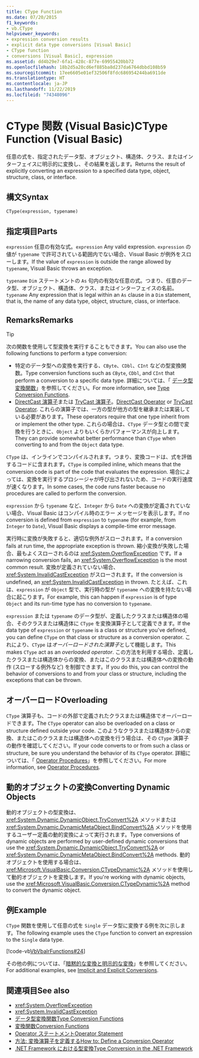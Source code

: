 ```yaml
---
title: CType Function
ms.date: 07/20/2015
f1_keywords:
- vb.CType
helpviewer_keywords:
- expression conversion results
- explicit data type conversions [Visual Basic]
- CType function
- conversions [Visual Basic], expression
ms.assetid: dd4b29e7-6fa1-428c-877e-69955420bb72
ms.openlocfilehash: 18b2d5a28cd6ef885ba8d237da6764dbbd108b59
ms.sourcegitcommit: 17ee6605e01ef32506f8fdc686954244ba6911de
ms.translationtype: HT
ms.contentlocale: ja-JP
ms.lasthandoff: 11/22/2019
ms.locfileid: "74348096"
---
```

# <a name="ctype-function-visual-basic"></a><span data-ttu-id="b7f19-102">CType 関数 (Visual Basic)</span><span class="sxs-lookup"><span data-stu-id="b7f19-102">CType Function (Visual Basic)</span></span>

<span data-ttu-id="b7f19-103">任意の式を、指定されたデータ型、オブジェクト、構造体、クラス、またはインターフェイスに明示的に変換し、その結果を返します。</span><span class="sxs-lookup"><span data-stu-id="b7f19-103">Returns the result of explicitly converting an expression to a specified data type, object, structure, class, or interface.</span></span>

## <a name="syntax"></a><span data-ttu-id="b7f19-104">構文</span><span class="sxs-lookup"><span data-stu-id="b7f19-104">Syntax</span></span>

```vb
CType(expression, typename)
```

## <a name="parts"></a><span data-ttu-id="b7f19-105">指定項目</span><span class="sxs-lookup"><span data-stu-id="b7f19-105">Parts</span></span>

<span data-ttu-id="b7f19-106">`expression` 任意の有効な式。</span><span class="sxs-lookup"><span data-stu-id="b7f19-106">`expression` Any valid expression.</span></span> <span data-ttu-id="b7f19-107">`expression` の値が `typename` で許可されている範囲内でない場合、Visual Basic が例外をスローします。</span><span class="sxs-lookup"><span data-stu-id="b7f19-107">If the value of `expression` is outside the range allowed by `typename`, Visual Basic throws an exception.</span></span>

<span data-ttu-id="b7f19-108">`typename` `Dim` ステートメントの `As` 句内の有効な任意の式。つまり、任意のデータ型、オブジェクト、構造体、クラス、またはインターフェイスの名前。</span><span class="sxs-lookup"><span data-stu-id="b7f19-108">`typename` Any expression that is legal within an `As` clause in a `Dim` statement, that is, the name of any data type, object, structure, class, or interface.</span></span>

## <a name="remarks"></a><span data-ttu-id="b7f19-109">Remarks</span><span class="sxs-lookup"><span data-stu-id="b7f19-109">Remarks</span></span>

> [!TIP]
> <span data-ttu-id="b7f19-110">次の関数を使用して型変換を実行することもできます。</span><span class="sxs-lookup"><span data-stu-id="b7f19-110">You can also use the following functions to perform a type conversion:</span></span>
>
> - <span data-ttu-id="b7f19-111">特定のデータ型への変換を実行する、`CByte`、`CDbl`、`CInt` などの型変換関数。</span><span class="sxs-lookup"><span data-stu-id="b7f19-111">Type conversion functions such as `CByte`, `CDbl`, and `CInt` that perform a conversion to a specific data type.</span></span> <span data-ttu-id="b7f19-112">詳細については、「 [データ型変換関数](../../../visual-basic/language-reference/functions/type-conversion-functions.md)」を参照してください。</span><span class="sxs-lookup"><span data-stu-id="b7f19-112">For more information, see [Type Conversion Functions](../../../visual-basic/language-reference/functions/type-conversion-functions.md).</span></span>
> - <span data-ttu-id="b7f19-113">[DirectCast 演算子](../../../visual-basic/language-reference/operators/directcast-operator.md)または [TryCast 演算子](../../../visual-basic/language-reference/operators/trycast-operator.md)。</span><span class="sxs-lookup"><span data-stu-id="b7f19-113">[DirectCast Operator](../../../visual-basic/language-reference/operators/directcast-operator.md) or [TryCast Operator](../../../visual-basic/language-reference/operators/trycast-operator.md).</span></span> <span data-ttu-id="b7f19-114">これらの演算子では、一方の型が他方の型を継承または実装している必要があります。</span><span class="sxs-lookup"><span data-stu-id="b7f19-114">These operators require that one type inherit from or implement the other type.</span></span> <span data-ttu-id="b7f19-115">これらの場合は、`CType` データ型との間で変換を行うときに、`Object` よりもいくらかパフォーマンスが向上します。</span><span class="sxs-lookup"><span data-stu-id="b7f19-115">They can provide somewhat better performance than `CType` when converting to and from the `Object` data type.</span></span>

<span data-ttu-id="b7f19-116">`CType` は、インラインでコンパイルされます。つまり、変換コードは、式を評価するコードに含まれます。</span><span class="sxs-lookup"><span data-stu-id="b7f19-116">`CType` is compiled inline, which means that the conversion code is part of the code that evaluates the expression.</span></span> <span data-ttu-id="b7f19-117">場合によっては、変換を実行するプロシージャが呼び出されないため、コードの実行速度が速くなります。</span><span class="sxs-lookup"><span data-stu-id="b7f19-117">In some cases, the code runs faster because no procedures are called to perform the conversion.</span></span>

<span data-ttu-id="b7f19-118">`expression` から `typename` など、`Integer` から `Date` への変換が定義されていない場合、Visual Basic はコンパイル時のエラー メッセージを表示します。</span><span class="sxs-lookup"><span data-stu-id="b7f19-118">If no conversion is defined from `expression` to `typename` (for example, from `Integer` to `Date`), Visual Basic displays a compile-time error message.</span></span>

<span data-ttu-id="b7f19-119">実行時に変換が失敗すると、適切な例外がスローされます。</span><span class="sxs-lookup"><span data-stu-id="b7f19-119">If a conversion fails at run time, the appropriate exception is thrown.</span></span> <span data-ttu-id="b7f19-120">縮小変換が失敗した場合、最もよくスローされるのは <xref:System.OverflowException> です。</span><span class="sxs-lookup"><span data-stu-id="b7f19-120">If a narrowing conversion fails, an <xref:System.OverflowException> is the most common result.</span></span> <span data-ttu-id="b7f19-121">変換が定義されていない場合、<xref:System.InvalidCastException> がスローされます。</span><span class="sxs-lookup"><span data-stu-id="b7f19-121">If the conversion is undefined, an <xref:System.InvalidCastException> in thrown.</span></span> <span data-ttu-id="b7f19-122">たとえば、これは、`expression` が `Object` 型で、実行時の型が `typename` への変換を持たない場合に起こります。</span><span class="sxs-lookup"><span data-stu-id="b7f19-122">For example, this can happen  if `expression` is of type `Object` and its run-time type has no conversion to `typename`.</span></span>

<span data-ttu-id="b7f19-123">`expression` または `typename` のデータ型が、定義したクラスまたは構造体の場合、そのクラスまたは構造体に `CType` を変換演算子として定義できます。</span><span class="sxs-lookup"><span data-stu-id="b7f19-123">If the data type of `expression` or `typename` is a class or structure you've defined, you can define `CType` on that class or structure as a conversion operator.</span></span> <span data-ttu-id="b7f19-124">これにより、`CType` は*オーバーロードされた演算子*として機能します。</span><span class="sxs-lookup"><span data-stu-id="b7f19-124">This makes `CType` act as an *overloaded operator*.</span></span> <span data-ttu-id="b7f19-125">この方法を利用する場合、定義したクラスまたは構造体からの変換、またはこのクラスまたは構造体への変換の動作 (スローする例外など) を制御できます。</span><span class="sxs-lookup"><span data-stu-id="b7f19-125">If you do this, you can control the behavior of conversions to and from your class or structure, including the exceptions that can be thrown.</span></span>

## <a name="overloading"></a><span data-ttu-id="b7f19-126">オーバーロード</span><span class="sxs-lookup"><span data-stu-id="b7f19-126">Overloading</span></span>

<span data-ttu-id="b7f19-127">`CType` 演算子も、コードの外部で定義されたクラスまたは構造体でオーバーロードできます。</span><span class="sxs-lookup"><span data-stu-id="b7f19-127">The `CType` operator can also be overloaded on a class or structure defined outside your code.</span></span> <span data-ttu-id="b7f19-128">このようなクラスまたは構造体からの変換、またはこのクラスまたは構造体への変換を行う場合は、その `CType` 演算子の動作を確認してください。</span><span class="sxs-lookup"><span data-stu-id="b7f19-128">If your code converts to or from such a class or structure, be sure you understand the behavior of its `CType` operator.</span></span> <span data-ttu-id="b7f19-129">詳細については、「 [Operator Procedures](../../../visual-basic/programming-guide/language-features/procedures/operator-procedures.md)」を参照してください。</span><span class="sxs-lookup"><span data-stu-id="b7f19-129">For more information, see [Operator Procedures](../../../visual-basic/programming-guide/language-features/procedures/operator-procedures.md).</span></span>

## <a name="converting-dynamic-objects"></a><span data-ttu-id="b7f19-130">動的オブジェクトの変換</span><span class="sxs-lookup"><span data-stu-id="b7f19-130">Converting Dynamic Objects</span></span>

<span data-ttu-id="b7f19-131">動的オブジェクトの型変換は、<xref:System.Dynamic.DynamicObject.TryConvert%2A> メソッドまたは <xref:System.Dynamic.DynamicMetaObject.BindConvert%2A> メソッドを使用するユーザー定義の動的変換によって実行されます。</span><span class="sxs-lookup"><span data-stu-id="b7f19-131">Type conversions of dynamic objects are performed by user-defined dynamic conversions that use the <xref:System.Dynamic.DynamicObject.TryConvert%2A> or <xref:System.Dynamic.DynamicMetaObject.BindConvert%2A> methods.</span></span> <span data-ttu-id="b7f19-132">動的オブジェクトを使用する場合は、<xref:Microsoft.VisualBasic.Conversion.CTypeDynamic%2A> メソッドを使用して動的オブジェクトを変換します。</span><span class="sxs-lookup"><span data-stu-id="b7f19-132">If you're working with dynamic objects, use the <xref:Microsoft.VisualBasic.Conversion.CTypeDynamic%2A> method to convert the dynamic object.</span></span>

## <a name="example"></a><span data-ttu-id="b7f19-133">例</span><span class="sxs-lookup"><span data-stu-id="b7f19-133">Example</span></span>

<span data-ttu-id="b7f19-134">`CType` 関数を使用して任意の式を `Single` データ型に変換する例を次に示します。</span><span class="sxs-lookup"><span data-stu-id="b7f19-134">The following example uses the `CType` function to convert an expression to the `Single` data type.</span></span>

[!code-vb[VbVbalrFunctions#24](~/samples/snippets/visualbasic/VS_Snippets_VBCSharp/VbVbalrFunctions/VB/Class1.vb#24)]

<span data-ttu-id="b7f19-135">その他の例については、「[暗黙的な変換と明示的な変換](../../../visual-basic/programming-guide/language-features/data-types/implicit-and-explicit-conversions.md)」を参照してください。</span><span class="sxs-lookup"><span data-stu-id="b7f19-135">For additional examples, see [Implicit and Explicit Conversions](../../../visual-basic/programming-guide/language-features/data-types/implicit-and-explicit-conversions.md).</span></span>

## <a name="see-also"></a><span data-ttu-id="b7f19-136">関連項目</span><span class="sxs-lookup"><span data-stu-id="b7f19-136">See also</span></span>

- <xref:System.OverflowException>
- <xref:System.InvalidCastException>
- [<span data-ttu-id="b7f19-137">データ型変換関数</span><span class="sxs-lookup"><span data-stu-id="b7f19-137">Type Conversion Functions</span></span>](../../../visual-basic/language-reference/functions/type-conversion-functions.md)
- [<span data-ttu-id="b7f19-138">変換関数</span><span class="sxs-lookup"><span data-stu-id="b7f19-138">Conversion Functions</span></span>](../../../visual-basic/language-reference/functions/conversion-functions.md)
- [<span data-ttu-id="b7f19-139">Operator ステートメント</span><span class="sxs-lookup"><span data-stu-id="b7f19-139">Operator Statement</span></span>](../../../visual-basic/language-reference/statements/operator-statement.md)
- [<span data-ttu-id="b7f19-140">方法: 変換演算子を定義する</span><span class="sxs-lookup"><span data-stu-id="b7f19-140">How to: Define a Conversion Operator</span></span>](../../../visual-basic/programming-guide/language-features/procedures/how-to-define-a-conversion-operator.md)
- [<span data-ttu-id="b7f19-141">.NET Framework における型変換</span><span class="sxs-lookup"><span data-stu-id="b7f19-141">Type Conversion in the .NET Framework</span></span>](../../../standard/base-types/type-conversion.md)
